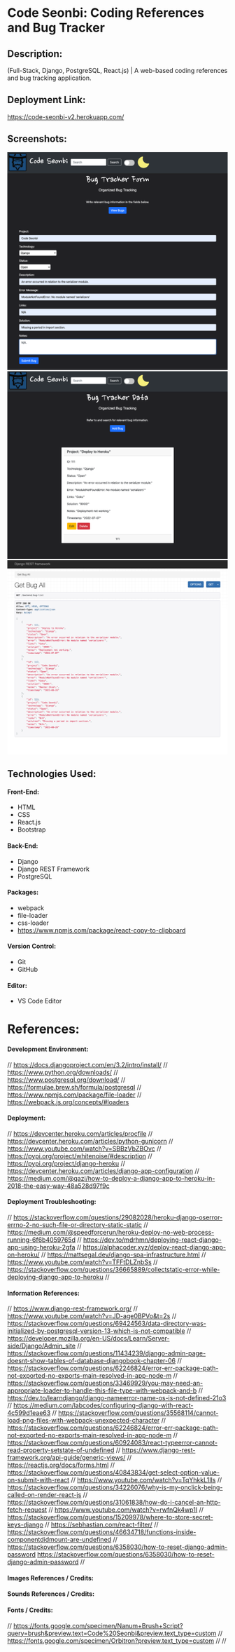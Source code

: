 # Code Seonbi: Coding References and Bug Tracker

## Description:
(Full-Stack, Django, PostgreSQL, React.js) | A web-based coding references and bug tracking application.

## Deployment Link:
https://code-seonbi-v2.herokuapp.com/

## Screenshots:
![Screenshot](/01.png)
![Screenshot](/02.png)
![Screenshot](/03.png)

## Technologies Used:
#### Front-End:
- HTML
- CSS
- React.js
- Bootstrap
#### Back-End:
- Django
- Django REST Framework
- PostgreSQL
#### Packages:
- webpack
- file-loader
- css-loader
- https://www.npmjs.com/package/react-copy-to-clipboard
#### Version Control:
- Git
- GitHub
#### Editor:
- VS Code Editor

# References:
#### Development Environment:
// https://docs.djangoproject.com/en/3.2/intro/install/
// https://www.python.org/downloads/
// https://www.postgresql.org/download/
// https://formulae.brew.sh/formula/postgresql
// https://www.npmjs.com/package/file-loader
// https://webpack.js.org/concepts/#loaders
#### Deployment:
// https://devcenter.heroku.com/articles/procfile
// https://devcenter.heroku.com/articles/python-gunicorn
// https://www.youtube.com/watch?v=SBBzVbZBOvc
// https://pypi.org/project/whitenoise/#description
// https://pypi.org/project/django-heroku
// https://devcenter.heroku.com/articles/django-app-configuration
// https://medium.com/@qazi/how-to-deploy-a-django-app-to-heroku-in-2018-the-easy-way-48a528d97f9c
#### Deployment Troubleshooting:
// https://stackoverflow.com/questions/29082028/heroku-django-oserror-errno-2-no-such-file-or-directory-static-static
// https://medium.com/@speedforcerun/heroku-deploy-no-web-process-running-6f6b4059765d
// https://dev.to/mdrhmn/deploying-react-django-app-using-heroku-2gfa
// https://alphacoder.xyz/deploy-react-django-app-on-heroku/
// https://mattsegal.dev/django-spa-infrastructure.html
// https://www.youtube.com/watch?v=TFFtDLZnbSs
// https://stackoverflow.com/questions/36665889/collectstatic-error-while-deploying-django-app-to-heroku
// 
#### Information References:
// https://www.django-rest-framework.org/
// https://www.youtube.com/watch?v=JD-age0BPVo&t=2s
// https://stackoverflow.com/questions/69424563/data-directory-was-initialized-by-postgresql-version-13-which-is-not-compatible
// https://developer.mozilla.org/en-US/docs/Learn/Server-side/Django/Admin_site
// https://stackoverflow.com/questions/11434239/django-admin-page-doesnt-show-tables-of-database-djangobook-chapter-06
// https://stackoverflow.com/questions/62246824/error-err-package-path-not-exported-no-exports-main-resolved-in-app-node-m
// https://stackoverflow.com/questions/33469929/you-may-need-an-appropriate-loader-to-handle-this-file-type-with-webpack-and-b
// https://dev.to/learndjango/django-nameerror-name-os-is-not-defined-21o3
// https://medium.com/labcodes/configuring-django-with-react-4c599d1eae63
// https://stackoverflow.com/questions/35568114/cannot-load-png-files-with-webpack-unexpected-character
// https://stackoverflow.com/questions/62246824/error-err-package-path-not-exported-no-exports-main-resolved-in-app-node-m
// https://stackoverflow.com/questions/60924083/react-typeerror-cannot-read-property-setstate-of-undefined
// https://www.django-rest-framework.org/api-guide/generic-views/
// https://reactjs.org/docs/forms.html
// https://stackoverflow.com/questions/40843834/get-select-option-value-on-submit-with-react 
// https://www.youtube.com/watch?v=TqYhkkL1Ils
// https://stackoverflow.com/questions/34226076/why-is-my-onclick-being-called-on-render-react-js
// https://stackoverflow.com/questions/31061838/how-do-i-cancel-an-http-fetch-request
// https://www.youtube.com/watch?v=rwfnQk4wp1I
// https://stackoverflow.com/questions/15209978/where-to-store-secret-keys-django
// https://sebhastian.com/react-filter/
// https://stackoverflow.com/questions/46634718/functions-inside-componentdidmount-are-undefined
// https://stackoverflow.com/questions/6358030/how-to-reset-django-admin-password
https://stackoverflow.com/questions/6358030/how-to-reset-django-admin-password
// 
#### Images References / Credits:
#### Sounds References / Credits:
#### Fonts / Credits:
// https://fonts.google.com/specimen/Nanum+Brush+Script?query=brush&preview.text=Code%20Seonbi&preview.text_type=custom
// https://fonts.google.com/specimen/Orbitron?preview.text_type=custom
// 
// 